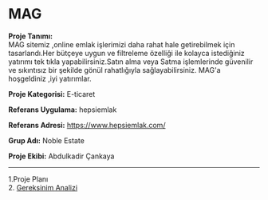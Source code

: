 # MAG

**Proje Tanımı:** <br/>    MAG sitemiz ,online emlak işlerimizi daha rahat hale getirebilmek için tasarlandı.Her bütçeye uygun ve filtreleme özelliği ile kolayca istediğiniz yatırımı tek tıkla yapabilirsiniz.Satın alma veya Satma işlemlerinde güvenilir ve sıkıntısız bir şekilde gönül rahatlığıyla sağlayabilirsiniz. MAG'a hoşgeldiniz ,iyi yatırımlar.


**Proje Kategorisi:** E-ticaret

**Referans Uygulama:** hepsiemlak

**Referans Adresi:** https://www.hepsiemlak.com/

**Grup Adı:** Noble Estate

**Proje Ekibi:** Abdulkadir Çankaya

<hr/>


  1.Proje Planı<br/>
  2. [Gereksinim Analizi](./gereksinimAnaliz.md)<br/>